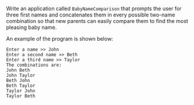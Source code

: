 Write an application called `BabyNameComparison` that prompts the user for three first names and concatenates them in every possible two-name combination so that new parents can easily compare them to find the most pleasing baby name.

An example of the program is shown below: 

```
Enter a name >> John
Enter a second name >> Beth
Enter a third name >> Taylor
The combinations are:
John Beth
John Taylor
Beth John
Beth Taylor
Taylor John
Taylor Beth
```

